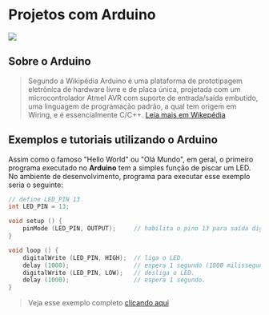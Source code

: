 # Projetos com Arduino
![](http://dwebkit.esy.es/repositorio/Arduino/Arduino_logo.png)
## Sobre o Arduino

> Segundo a Wikipédia Arduino é uma plataforma de prototipagem eletrônica de hardware livre e de placa única, projetada com um microcontrolador Atmel AVR com suporte de entrada/saída embutido, uma linguagem de programação padrão, a qual tem origem em Wiring, e é essencialmente C/C++. [Leia mais em Wikepédia](https://pt.wikipedia.org/wiki/Arduino)

## Exemplos e tutoriais utilizando o Arduino
Assim como o famoso "Hello World" ou "Olá Mundo", em geral, o primeiro programa executado no **Arduino** tem a simples função de piscar um LED. No ambiente de desenvolvimento, programa para executar esse exemplo seria o seguinte:
```c++
// define LED_PIN 13
int LED_PIN = 13;

void setup () {
    pinMode (LED_PIN, OUTPUT);     // habilita o pino 13 para saída digital (OUTPUT).
}

void loop () {
    digitalWrite (LED_PIN, HIGH);  // liga o LED.
    delay (1000);                  // espera 1 segundo (1000 milissegundos).
    digitalWrite (LED_PIN, LOW);   // desliga o LED.
    delay (1000);                  // espera 1 segundo.
}
```
> Veja esse exemplo completo [clicando aqui](https://github.com/msanches/Projetos-Arduino/tree/main/PiscaLed)
